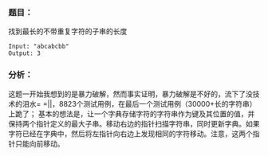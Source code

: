 ### 题目：
找到最长的不带重复字符的子串的长度

```
Input: "abcabcbb"
Output: 3
```

### 分析：
这题一开始我想到的是暴力破解，然而事实证明，暴力破解是不好的，流下了没技术的泪水= =||，8823个测试用例，在最后一个测试用例（30000+长的字符串）上跪了；
基本的想法是，让一个字典存储字符的字符串作为键及其位置的值，并保持两个指针定义的最大子串。移动右边的指针扫描字符串，同时更新字典。如果字符已经在字典中，然后将左指针向右边上发现相同的字符移动。注意，这两个指针只能向前移动。